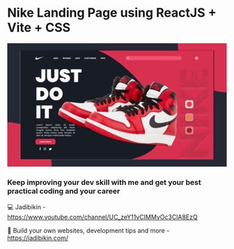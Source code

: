 # Nike Landing Page using ReactJS + Vite + CSS

![Nike](https://github.com/jadibikin/nike-lp-react/blob/master/src/assets/thumbnails.png)

### Keep improving your dev skill with me and get your best practical coding and your career
💻 Jadibikin - https://www.youtube.com/channel/UC_zeY11vCIMMyOc3ClA8EzQ

📙 Build your own websites, development tips and more - https://jadibikin.com/
